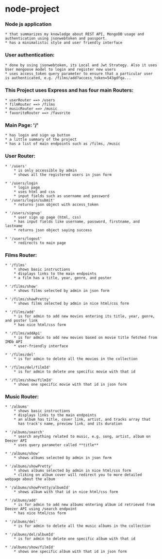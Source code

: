 # node-project
### Node js application 
    * that summarizes my knowledge about REST API, MongoDB usage and authentication using jsonwebtoken and passport.
    * has a minimalistic style and user friendly interface

### User authentication:
    * done by using jsonwebtoken, its Local and Jwt Strategy. Also it uses User mongoose model to login and register new users
    * uses access_token query parameter to ensure that a particular user is authenticated, e.g. /films/add?access_token=543gdfqa...


### This Project uses Express and has four main Routers:
    * userRouter ==> /users
    * filmRouter ==> /films
    * musicRouter ==> /music
    * favoriteRouter ==> /favorite


### Main Page: '/'
    * has login and sign up button
    * a little summary of the project
    * has a list of main endpoints such as /films, /music


### User Router: 
    * '/users'
        * is only accessible by admin
        * shows all the registered users in json form

    * '/users/login
        * login page
        * uses html and css
        * input fields such as username and password
    * '/users/login/submit'
        * returns json object with access_token

    * '/users/signup'
        * user sign up page (html, css)
        * has input fields like username, password, firstname, and lastname
        * returns json object saying success

    * '/users/logout'
        * redirects to main page
    
### Films Router:
    * '/films'
        * shows basic instructions
        * displays links to the main endpoints
        * a film has a title, year, genre, and poster

    * '/films/show'
        * shows films selected by admin in json form

    * '/films/showPretty'
        * shows films selected by admin in nice html/css form

    * '/films/add'
        * is for admin to add new movies entering its title, year, genre, and poster link
        * has nice html/css form

    * '/films/addApi'
        * is for admin to add new movies based on movie title fetched from IMDb API
        * user-friendly interface

    * '/films/del'
        * is for admin to delete all the movies in the collection

    * '/films/del/filmId'
        * is for admin to delete one specific movie with that id

    * '/films/show/filmId'
        * shows one specific movie with that id in json form


### Music Router:
    * '/albums'
        * shows basic instructions
        * displays links to the main endpoints
        * an album has title, cover link, artist, and tracks array that
          has track's name, preview link, and its duration

    * '/albums/search'
        * search anything related to music, e.g. song, artist, album on Deezer API
        * uses query parameter called **title**

    * '/albums/show'
        * shows albums selected by admin in json form

    * '/albums/showPretty'
        * shows albums selected by admin in nice html/css form
        * cliking on album cover will redirect you to more detailed webpage about the album

    * '/albums/showPretty/albumId'
        * shows album with that id in nice html/css form

    * '/albums/add'
        * is for admin to add new albums entering album id retrieved from Deezer API using /search endpoint
        * has nice html/css form

    * '/albums/del'
        * is for admin to delete all the music albums in the collection

    * '/albums/del/albumId'
        * is for admin to delete one specific album with that id

    * '/albums/show/filmId'
        * shows one specific album with that id in json form


